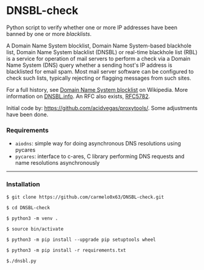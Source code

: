 # DNSBL-check
Python script to verify whether one or more IP addresses have been banned by one or more _blacklists_.<br/>

A Domain Name System blocklist, Domain Name System-based blackhole list, Domain Name System blacklist (DNSBL) or real-time blackhole list (RBL) is a service for operation of mail servers to perform a check via a Domain Name System (DNS) query whether a sending host's IP address is blacklisted for email spam. Most mail server software can be configured to check such lists, typically rejecting or flagging messages from such sites.<br/>

For a full history, see [Domain Name System blocklist](https://en.wikipedia.org/wiki/Domain_Name_System_blocklist) on Wikipedia. More information on [DNSBL.info](https://www.dnsbl.info/). An RFC also exists, [RFC5782](https://www.rfc-editor.org/rfc/rfc5782).<br/>

Initial code by: https://github.com/acidvegas/proxytools/. Some adjustments have been done.<br/>

### Requirements
- `aiodns`: simple way for doing asynchronous DNS resolutions using pycares
- `pycares`: interface to c-ares, C library performing DNS requests and name resolutions asynchronously

----

### Installation
```
$ git clone https://github.com/carmelo0x63/DNSBL-check.git

$ cd DNSBL-check

$ python3 -m venv .

$ source bin/activate

$ python3 -m pip install --upgrade pip setuptools wheel

$ python3 -m pip install -r requirements.txt

$./dnsbl.py
```


